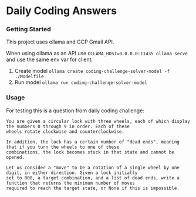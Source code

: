 # Daily Coding Answers

### Getting Started

This project uses ollama and GCP Gmail API.

When using ollama as an API use `OLLAMA_HOST=0.0.0.0:11435 ollama serve` and use the same env var for client.

1. Create model `ollama create coding-challenge-solver-model -f ./Modelfile`
2. Run model `ollama run coding-challenge-solver-model`

### Usage

For testing this is a question from daily coding challenge:
```text
You are given a circular lock with three wheels, each of which display the numbers 0 through 9 in order. Each of these
wheels rotate clockwise and counterclockwise.

In addition, the lock has a certain number of "dead ends", meaning that if you turn the wheels to one of these
combinations, the lock becomes stuck in that state and cannot be opened.

Let us consider a "move" to be a rotation of a single wheel by one digit, in either direction. Given a lock initially
set to 000, a target combination, and a list of dead ends, write a function that returns the minimum number of moves
required to reach the target state, or None if this is impossible.
```
